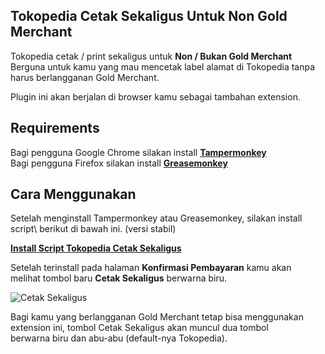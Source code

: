 ## Tokopedia Cetak Sekaligus Untuk Non Gold Merchant

Tokopedia cetak / print sekaligus untuk **Non / Bukan Gold Merchant**\
Berguna untuk kamu yang mau mencetak label alamat di Tokopedia tanpa harus berlangganan Gold Merchant.

Plugin ini akan berjalan di browser kamu sebagai tambahan extension.

## Requirements
Bagi pengguna Google Chrome silakan install [**Tampermonkey**](https://chrome.google.com/webstore/detail/tampermonkey/dhdgffkkebhmkfjojejmpbldmpobfkfo?hl=id)\
Bagi pengguna Firefox silakan install [**Greasemonkey**](https://addons.mozilla.org/en-US/firefox/addon/greasemonkey/)

## Cara Menggunakan
Setelah menginstall Tampermonkey atau Greasemonkey, silakan install script\ berikut di bawah ini. (versi stabil)

[**Install Script Tokopedia Cetak Sekaligus**](https://greasyfork.org/id/scripts/39660-tokopedia-cetak-sekaligus)

Setelah terinstall pada halaman **Konfirmasi Pembayaran** kamu akan\
melihat tombol baru **Cetak Sekaligus** berwarna biru.

![Cetak Sekaligus](https://github.com/rendy1287/tokopedia-cetak-sekaligus/gambar/raw/master/cetak.png)

Bagi kamu yang berlangganan Gold Merchant tetap bisa menggunakan\
extension ini, tombol Cetak Sekaligus akan muncul dua tombol\
berwarna biru dan abu-abu (default-nya Tokopedia).